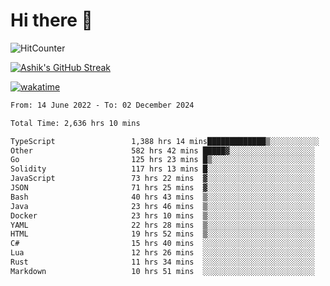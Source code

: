 # Hi there 👋

![HitCounter](https://hits.seeyoufarm.com/api/count/incr/badge.svg?url=https%3A%2F%2Fgithub.com%2Fashrhmn1212%2Fhit-counter)

<!-- ![Contribution Graph](https://github-readme-activity-graph.cyclic.app/graph?username=ashrhmn) -->


<!-- [![Top Langs](https://github-readme-stats.vercel.app/api/top-langs/?username=ashrhmn&layout=compact&theme=synthwave&langs_count=10&card_width=445)](https://github.com/anuraghazra/github-readme-stats) -->

[![Ashik's GitHub Streak](https://github-readme-streak-stats.herokuapp.com/?user=ashrhmn&theme=blood&fire=DD7F1C&background=151515&dates=9f9f9f&border=DD2727)](https://git.io/streak-stats)

<!-- ![Ashik's GitHub stats](https://github-readme-stats.vercel.app/api/?username=ashrhmn&show_icons=true&title_color=fff&icon_color=79ff97&text_color=9f9f9f&bg_color=151515) -->

[![wakatime](https://wakatime.com/badge/user/3df86613-ba63-4631-8e65-0ff18e7becad.svg)](https://wakatime.com/@3df86613-ba63-4631-8e65-0ff18e7becad)

<!--START_SECTION:waka-->

```txt
From: 14 June 2022 - To: 02 December 2024

Total Time: 2,636 hrs 10 mins

TypeScript                 1,388 hrs 14 mins█████████████▒░░░░░░░░░░░   52.67 %
Other                      582 hrs 42 mins █████▓░░░░░░░░░░░░░░░░░░░   22.11 %
Go                         125 hrs 23 mins █▒░░░░░░░░░░░░░░░░░░░░░░░   04.76 %
Solidity                   117 hrs 13 mins █░░░░░░░░░░░░░░░░░░░░░░░░   04.45 %
JavaScript                 73 hrs 22 mins  ▓░░░░░░░░░░░░░░░░░░░░░░░░   02.78 %
JSON                       71 hrs 25 mins  ▓░░░░░░░░░░░░░░░░░░░░░░░░   02.71 %
Bash                       40 hrs 43 mins  ▒░░░░░░░░░░░░░░░░░░░░░░░░   01.54 %
Java                       23 hrs 46 mins  ▒░░░░░░░░░░░░░░░░░░░░░░░░   00.90 %
Docker                     23 hrs 10 mins  ▒░░░░░░░░░░░░░░░░░░░░░░░░   00.88 %
YAML                       22 hrs 28 mins  ▒░░░░░░░░░░░░░░░░░░░░░░░░   00.85 %
HTML                       19 hrs 52 mins  ▒░░░░░░░░░░░░░░░░░░░░░░░░   00.75 %
C#                         15 hrs 40 mins  ░░░░░░░░░░░░░░░░░░░░░░░░░   00.59 %
Lua                        12 hrs 26 mins  ░░░░░░░░░░░░░░░░░░░░░░░░░   00.47 %
Rust                       11 hrs 34 mins  ░░░░░░░░░░░░░░░░░░░░░░░░░   00.44 %
Markdown                   10 hrs 51 mins  ░░░░░░░░░░░░░░░░░░░░░░░░░   00.41 %
```

<!--END_SECTION:waka-->


<!--### Most Used Languages
<img src="https://wakatime.com/share/@ashrhmn/24ecb986-5bf8-4607-af7f-0aab08908d8c.png" />

### Favourite Tools
<img src="https://wakatime.com/share/@ashrhmn/f4e08015-f3bc-460a-9228-95a3ba11c604.png" />-->
